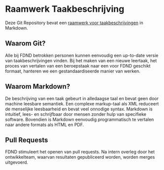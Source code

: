 # Raamwerk Taakbeschrijving
Deze Git Repository bevat een [raamwerk voor taakbeschrijvingen](.description) in Markdown.

## Waarom Git?
Alle bij FDND betrokken personen kunnen eenvoudig een up-to-date versie van taakbeschrijvingen vinden. Bij het maken van een nieuwe leertaak, het proces van vertalen van een beroepstaak naar een voor FDND geschikt formaat, hanteren we een gestandaardiseerde manier van werken.

## Waarom Markdown?
De beschrijving van een taak gebeurt in alledaagse taal en bevat geen door machine leesbare semantiek. Een complexe markup-taal als XML reduceert de menselijke leesbaarheid en bevat veel onnodige syntax. Markdown is intuitief, lees- en schrijfbaar door mensen zonder hulp van specifieke software. Bovendien is Markdown eenvoudig programmatisch te vertalen naar andere formats als HTML en PDF.

## Pull Requests
FDND stimuleert het openen van pull requests. Na intern overleg door het ontwikkelteam, waarvan resultaten gepubliceerd worden, worden merges uitgevoerd.
